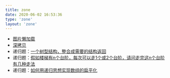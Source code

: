 ```yaml
---
title: zone
date: 2020-06-02 16:53:36
type: 'zone'
layout: 'zone'
---
```



-  [图片懒加载](/zone/js/图片懒加载.html)
-  [深拷贝](/zone/js/深拷贝.html)
-  递归题：[一个树型结构，整合成需要的结构返回](/zone/js/递归01.html)
-  递归题：[假如楼梯有n个台阶，每次可以走1个或2个台阶，请问走完这n个台阶有几种走法](/zone/js/递归02.html)
-  递归题：[如何用递归思想实现数组的扁平化](/zone/js/递归03.html)


